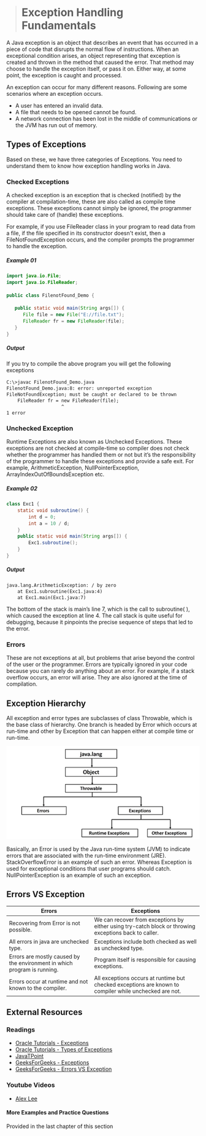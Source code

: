 ># Exception Handling Fundamentals

A Java exception is an object that describes an event that has occurred in a piece of code that disrupts the normal flow of instructions. When an exceptional condition arises, an object representing that exception is created and thrown in the method that caused the error. That method may choose to handle the exception itself, or pass it on. Either way, at some point, the exception is caught and processed.

An exception can occur for many different reasons. Following are some scenarios where an exception occurs.
* A user has entered an invalid data.
* A file that needs to be opened cannot be found.
* A network connection has been lost in the middle of communications or the JVM has run out of memory.

## Types of Exceptions

Based on these, we have three categories of Exceptions. You need to understand them to know how exception handling works in Java.

### Checked Exceptions

A checked exception is an exception that is checked (notified) by the compiler at compilation-time, these are also called as compile time exceptions. These exceptions cannot simply be ignored, the programmer should take care of (handle) these exceptions.

For example, if you use FileReader class in your program to read data from a file, if the file specified in its constructor doesn't exist, then a FileNotFoundException occurs, and the compiler prompts the programmer to handle the exception.

##### Example 01

```java
import java.io.File;
import java.io.FileReader;

public class FilenotFound_Demo {

   public static void main(String args[]) {		
      File file = new File("E://file.txt");
      FileReader fr = new FileReader(file); 
   }
}
```

##### Output
If you try to compile the above program you will get the following exceptions


    C:\>javac FilenotFound_Demo.java
    FilenotFound_Demo.java:8: error: unreported exception FileNotFoundException; must be caught or declared to be thrown
        FileReader fr = new FileReader(file);
                        ^
    1 error


### Unchecked Exception

Runtime Exceptions are also known as Unchecked Exceptions. These exceptions are not checked at compile-time so compiler does not check whether the programmer has handled them or not but it’s the responsibility of the programmer to handle these exceptions and provide a safe exit. For example, ArithmeticException, NullPointerException, ArrayIndexOutOfBoundsException etc.

##### Example 02

```java
class Exc1 {
    static void subroutine() {
        int d = 0;
        int a = 10 / d;
    }
    public static void main(String args[]) {
        Exc1.subroutine();
    }
}
```

##### Output

    java.lang.ArithmeticException: / by zero
        at Exc1.subroutine(Exc1.java:4)
        at Exc1.main(Exc1.java:7)


The bottom of the stack is main’s line 7, which is the call to subroutine( ), which caused the exception at line 4. The call stack is quite useful for debugging, because it pinpoints the precise sequence of steps that led to the error.


### Errors
These are not exceptions at all, but problems that arise beyond the control of the user or the programmer. Errors are typically ignored in your code because you can rarely do anything about an error. For example, if a stack overflow occurs, an error will arise. They are also ignored at the time of compilation.

## Exception Hierarchy
All exception and error types are subclasses of class Throwable, which is the base class of hierarchy. One branch is headed by Error which occurs at run-time and other by Exception that can happen either at compile time or run-time.

![Exception Hierarchy](images/hierarchy.PNG)

Basically, an Error is used by the Java run-time system (JVM) to indicate errors that are associated with the run-time environment (JRE). StackOverflowError is an example of such an error. Whereas Exception is used for exceptional conditions that user programs should catch. NullPointerException is an example of such an exception.

## Errors VS Exception

|Errors|Exceptions|
|------|----------|
|Recovering from Error is not possible.|We can recover from exceptions by either using try-catch block or throwing exceptions back to caller.|
|All errors in java are unchecked type.|Exceptions include both checked as well as unchecked type.|
|Errors are mostly caused by the environment in which program is running.|Program itself is responsible for causing exceptions.|
|Errors occur at runtime and not known to the compiler.|All exceptions occurs at runtime but checked exceptions are known to compiler while unchecked are not.|


## External Resources

### Readings

* [Oracle Tutorials - Exceptions](https://docs.oracle.com/javase/tutorial/essential/exceptions/definition.html)
* [Oracle Tutorials - Types of Exceptions](https://docs.oracle.com/javase/tutorial/essential/exceptions/catchOrDeclare.html)
* [JavaTPoint](https://www.javatpoint.com/exception-handling-in-java)
* [GeeksForGeeks - Exceptions](https://www.geeksforgeeks.org/exceptions-in-java/)
* [GeeksForGeeks - Errors VS Exception](https://www.geeksforgeeks.org/errors-v-s-exceptions-in-java/)

### Youtube Videos

* [Alex Lee](https://www.youtube.com/watch?v=xNVlq9IEBEg&list=PL59LTecnGM1Mg6I4i_KbS0w5bPcDjl7oz&index=10)

#### More Examples and Practice Questions

Provided in the last chapter of this section